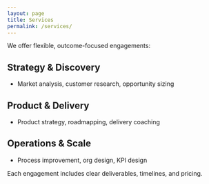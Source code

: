 ```yaml
---
layout: page
title: Services
permalink: /services/
---
```


We offer flexible, outcome-focused engagements:

## Strategy & Discovery
- Market analysis, customer research, opportunity sizing

## Product & Delivery
- Product strategy, roadmapping, delivery coaching

## Operations & Scale
- Process improvement, org design, KPI design

Each engagement includes clear deliverables, timelines, and pricing.

